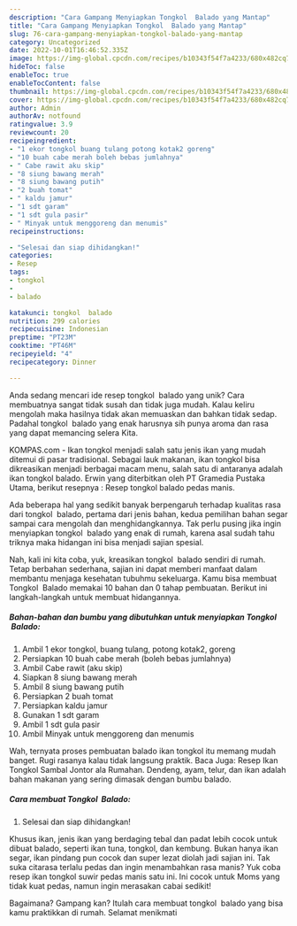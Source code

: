 ```yaml
---
description: "Cara Gampang Menyiapkan Tongkol  Balado yang Mantap"
title: "Cara Gampang Menyiapkan Tongkol  Balado yang Mantap"
slug: 76-cara-gampang-menyiapkan-tongkol-balado-yang-mantap
category: Uncategorized
date: 2022-10-01T16:46:52.335Z
image: https://img-global.cpcdn.com/recipes/b10343f54f7a4233/680x482cq70/tongkol-balado-foto-resep-utama.jpg
hideToc: false
enableToc: true
enableTocContent: false
thumbnail: https://img-global.cpcdn.com/recipes/b10343f54f7a4233/680x482cq70/tongkol-balado-foto-resep-utama.jpg
cover: https://img-global.cpcdn.com/recipes/b10343f54f7a4233/680x482cq70/tongkol-balado-foto-resep-utama.jpg
author: Admin
authorAv: notfound
ratingvalue: 3.9
reviewcount: 20
recipeingredient:
- "1 ekor tongkol buang tulang potong kotak2 goreng"
- "10 buah cabe merah boleh bebas jumlahnya"
- " Cabe rawit aku skip"
- "8 siung bawang merah"
- "8 siung bawang putih"
- "2 buah tomat"
- " kaldu jamur"
- "1 sdt garam"
- "1 sdt gula pasir"
- " Minyak untuk menggoreng dan menumis"
recipeinstructions:

- "Selesai dan siap dihidangkan!"
categories:
- Resep
tags:
- tongkol
- 
- balado

katakunci: tongkol  balado 
nutrition: 299 calories
recipecuisine: Indonesian
preptime: "PT23M"
cooktime: "PT46M"
recipeyield: "4"
recipecategory: Dinner

---
```





Anda sedang mencari ide resep tongkol  balado yang unik? Cara membuatnya sangat tidak susah dan tidak juga mudah. Kalau keliru mengolah maka hasilnya tidak akan memuaskan dan bahkan tidak sedap. Padahal tongkol  balado yang enak harusnya sih punya aroma dan rasa yang dapat memancing selera Kita.





KOMPAS.com - Ikan tongkol menjadi salah satu jenis ikan yang mudah ditemui di pasar tradisional. Sebagai lauk makanan, ikan tongkol bisa dikreasikan menjadi berbagai macam menu, salah satu di antaranya adalah ikan tongkol balado. Erwin yang diterbitkan oleh PT Gramedia Pustaka Utama, berikut resepnya : Resep tongkol balado pedas manis.

Ada beberapa hal yang sedikit banyak berpengaruh terhadap kualitas rasa dari tongkol  balado, pertama dari jenis bahan, kedua pemilihan bahan segar sampai cara mengolah dan menghidangkannya. Tak perlu pusing jika ingin menyiapkan tongkol  balado yang enak di rumah, karena asal sudah tahu triknya maka hidangan ini bisa menjadi sajian spesial.






Nah, kali ini kita coba, yuk, kreasikan tongkol  balado sendiri di rumah. Tetap berbahan sederhana, sajian ini dapat memberi manfaat dalam membantu menjaga kesehatan tubuhmu sekeluarga. Kamu bisa membuat Tongkol  Balado memakai 10 bahan dan 0 tahap pembuatan. Berikut ini langkah-langkah untuk membuat hidangannya.

<!--inarticleads1-->

##### Bahan-bahan dan bumbu yang dibutuhkan untuk menyiapkan Tongkol  Balado:

1. Ambil 1 ekor tongkol, buang tulang, potong kotak2, goreng
1. Persiapkan 10 buah cabe merah (boleh bebas jumlahnya)
1. Ambil  Cabe rawit (aku skip)
1. Siapkan 8 siung bawang merah
1. Ambil 8 siung bawang putih
1. Persiapkan 2 buah tomat
1. Persiapkan  kaldu jamur
1. Gunakan 1 sdt garam
1. Ambil 1 sdt gula pasir
1. Ambil  Minyak untuk menggoreng dan menumis


Wah, ternyata proses pembuatan balado ikan tongkol itu memang mudah banget. Rugi rasanya kalau tidak langsung praktik. Baca Juga: Resep Ikan Tongkol Sambal Jontor ala Rumahan. Dendeng, ayam, telur, dan ikan adalah bahan makanan yang sering dimasak dengan bumbu balado. 

<!--inarticleads2-->

##### Cara membuat Tongkol  Balado:


1. Selesai dan siap dihidangkan!

Khusus ikan, jenis ikan yang berdaging tebal dan padat lebih cocok untuk dibuat balado, seperti ikan tuna, tongkol, dan kembung. Bukan hanya ikan segar, ikan pindang pun cocok dan super lezat diolah jadi sajian ini. Tak suka citarasa terlalu pedas dan ingin menambahkan rasa manis? Yuk coba resep ikan tongkol suwir pedas manis satu ini. Ini cocok untuk Moms yang tidak kuat pedas, namun ingin merasakan cabai sedikit! 

Bagaimana? Gampang kan? Itulah cara membuat tongkol  balado yang bisa kamu praktikkan di rumah. Selamat menikmati
